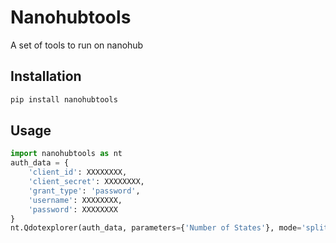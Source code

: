 # Nanohubtools

A set of tools to run on nanohub

## Installation

```bash
pip install nanohubtools
```

## Usage


```python
import nanohubtools as nt
auth_data = {
    'client_id': XXXXXXXX,
    'client_secret': XXXXXXXX,
    'grant_type': 'password',
    'username': XXXXXXXX,
    'password': XXXXXXXX
}
nt.Qdotexplorer(auth_data, parameters={'Number of States'}, mode='split-right')

```

